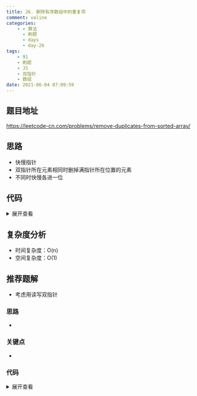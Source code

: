 ```yaml
---
title: 26. 删除有序数组中的重复项
comment: valine
categories:
    - - 算法
      - 刷题
      - days
      - day-26
tags:
    - 91
    - 刷题
    - JS
    - 双指针
    - 数组
date: 2021-06-04 07:09:59
---
```


## 题目地址

https://leetcode-cn.com/problems/remove-duplicates-from-sorted-array/

## 思路

-   快慢指针
-   双指针所在元素相同时删掉满指针所在位置的元素
-   不同时快慢各进一位

## 代码

<details>
    <summary>展开查看</summary>

```js
/**
 * @param {number[]} nums
 * @return {number}
 */
var removeDuplicates = function (nums) {
    let slow = 0,
        fast = 1;
    while (fast < nums.length) {
        if (nums[slow] === nums[fast]) {
            nums.splice(slow, 1);
        } else {
            slow++;
            fast++;
        }
    }
    return nums.length;
};
```

</details>

## 复杂度分析

-   时间复杂度：O(n)
-   空间复杂度：O(1)

## 推荐题解

-   考虑用读写双指针

### 思路

-

### 关键点

-

### 代码

<details>
    <summary>展开查看</summary>

```js

```

</details>
